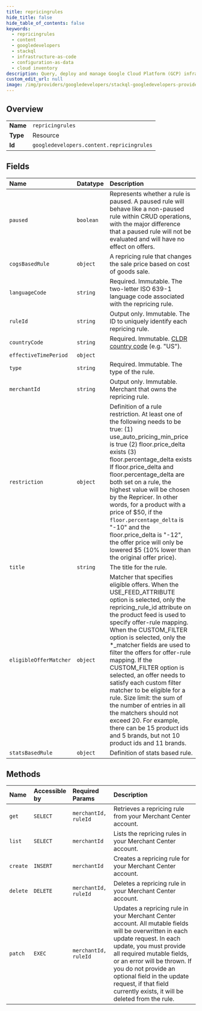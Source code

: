 ```yaml
---
title: repricingrules
hide_title: false
hide_table_of_contents: false
keywords:
  - repricingrules
  - content
  - googledevelopers    
  - stackql
  - infrastructure-as-code
  - configuration-as-data
  - cloud inventory
description: Query, deploy and manage Google Cloud Platform (GCP) infrastructure and resources using SQL
custom_edit_url: null
image: /img/providers/googledevelopers/stackql-googledevelopers-provider-featured-image.png
---
```

  
    

## Overview
<table><tbody>
<tr><td><b>Name</b></td><td><code>repricingrules</code></td></tr>
<tr><td><b>Type</b></td><td>Resource</td></tr>
<tr><td><b>Id</b></td><td><code>googledevelopers.content.repricingrules</code></td></tr>
</tbody></table>

## Fields
| Name | Datatype | Description |
|:-----|:---------|:------------|
| `paused` | `boolean` | Represents whether a rule is paused. A paused rule will behave like a non-paused rule within CRUD operations, with the major difference that a paused rule will not be evaluated and will have no effect on offers. |
| `cogsBasedRule` | `object` | A repricing rule that changes the sale price based on cost of goods sale. |
| `languageCode` | `string` | Required. Immutable. The two-letter ISO 639-1 language code associated with the repricing rule. |
| `ruleId` | `string` | Output only. Immutable. The ID to uniquely identify each repricing rule. |
| `countryCode` | `string` | Required. Immutable. [CLDR country code](http://www.unicode.org/repos/cldr/tags/latest/common/main/en.xml) (e.g. "US"). |
| `effectiveTimePeriod` | `object` |  |
| `type` | `string` | Required. Immutable. The type of the rule. |
| `merchantId` | `string` | Output only. Immutable. Merchant that owns the repricing rule. |
| `restriction` | `object` | Definition of a rule restriction. At least one of the following needs to be true: (1) use_auto_pricing_min_price is true (2) floor.price_delta exists (3) floor.percentage_delta exists If floor.price_delta and floor.percentage_delta are both set on a rule, the highest value will be chosen by the Repricer. In other words, for a product with a price of $50, if the `floor.percentage_delta` is "-10" and the floor.price_delta is "-12", the offer price will only be lowered $5 (10% lower than the original offer price). |
| `title` | `string` | The title for the rule. |
| `eligibleOfferMatcher` | `object` | Matcher that specifies eligible offers. When the USE_FEED_ATTRIBUTE option is selected, only the repricing_rule_id attribute on the product feed is used to specify offer-rule mapping. When the CUSTOM_FILTER option is selected, only the *_matcher fields are used to filter the offers for offer-rule mapping. If the CUSTOM_FILTER option is selected, an offer needs to satisfy each custom filter matcher to be eligible for a rule. Size limit: the sum of the number of entries in all the matchers should not exceed 20. For example, there can be 15 product ids and 5 brands, but not 10 product ids and 11 brands. |
| `statsBasedRule` | `object` | Definition of stats based rule. |
## Methods
| Name | Accessible by | Required Params | Description |
|:-----|:--------------|:----------------|:------------|
| `get` | `SELECT` | `merchantId, ruleId` | Retrieves a repricing rule from your Merchant Center account. |
| `list` | `SELECT` | `merchantId` | Lists the repricing rules in your Merchant Center account. |
| `create` | `INSERT` | `merchantId` | Creates a repricing rule for your Merchant Center account. |
| `delete` | `DELETE` | `merchantId, ruleId` | Deletes a repricing rule in your Merchant Center account. |
| `patch` | `EXEC` | `merchantId, ruleId` | Updates a repricing rule in your Merchant Center account. All mutable fields will be overwritten in each update request. In each update, you must provide all required mutable fields, or an error will be thrown. If you do not provide an optional field in the update request, if that field currently exists, it will be deleted from the rule. |
